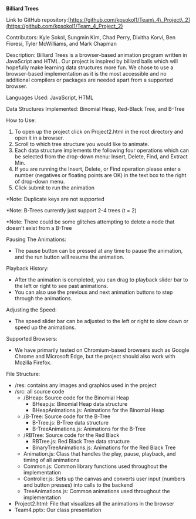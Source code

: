 **Billiard Trees**

Link to GitHub repository:[https://github.com/kpsokol1/Team\_4\_Project\_2](https://github.com/kpsokol1/Team_4_Project_2)

Contributors: Kyle Sokol, Sungmin Kim, Chad Perry, Dixitha Korvi, Ben Fioresi, Tyler McWilliams, and Mark Chapman

Description: Billiard Trees is a browser-based animation program written in JavaScript and HTML. Our project is inspired by billiard balls which will hopefully make learning data structures more fun. We chose to use a browser-based implementation as it is the most accessible and no additional compilers or packages are needed apart from a supported browser.

Languages Used: JavaScript, HTML

Data Structures Implemented: Binomial Heap, Red-Black Tree, and B-Tree

How to Use:

1. To open up the project click on Project2.html in the root directory and open it in a browser.
2. Scroll to which tree structure you would like to animate.
3. Each data structure implements the following four operations which can be selected from the drop-down menu: Insert, Delete, Find, and Extract Min.
4. If you are running the Insert, Delete, or Find operation please enter a number (negatives or floating points are OK) in the text box to the right of drop-down menu.
5. Click submit to run the animation

\*Note: Duplicate keys are not supported

\*Note: B-Trees currently just support 2-4 trees (t = 2)

\*Note: There could be some glitches attempting to delete a node that doesn't exist from a B-Tree

Pausing The Animations:

- The pause button can be pressed at any time to pause the animation, and the run button will resume the animation.

Playback History:

- After the animation is completed, you can drag to playback slider bar to the left or right to see past animations.
- You can also use the previous and next animation buttons to step through the animations.

Adjusting the Speed:

- The speed slider bar can be adjusted to the left or right to slow down or speed up the animations.

Supported Browsers:

- We have primarily tested on Chromium-based browsers such as Google Chrome and Microsoft Edge, but the project should also work with Mozilla Firefox.

File Structure:

- /res: contains any images and graphics used in the project
- /src: all source code
    - /BHeap: Source code for the Binomial Heap
        - BHeap.js: Binomial Heap data structure
        - BHeapAnimations.js: Animations for the Binomial Heap
    - /B-Tree: Source code for the B-Tree
        - B-Tree.js: B-Tree data structure
        - B-TreeAnimations.js: Animations for the B-Tree
    - /RBTree: Source code for the Red Black
        - RBTree.js: Red Black Tree data structure
        - BinaryTreeAnimations.js: Animations for the Red Black Tree
    - Animation.js: Class that handles the play, pause, playback, and timing of all animations
    - Common.js: Common library functions used throughout the implementation
    - Controller.js: Sets up the canvas and converts user input (numbers and button presses) into calls to the backend
    - TreeAnimations.js: Common animations used throughout the implementation
- Project2.html: File that visualizes all the animations in the browser
- Team4.pptx: Our class presentation